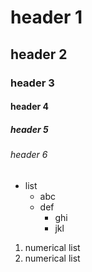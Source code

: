 # header 1
## header 2
### header 3
#### header 4
##### header 5
###### header 6

- list
    - abc
    - def
        - ghi
        - jkl

1. numerical list
1. numerical list
